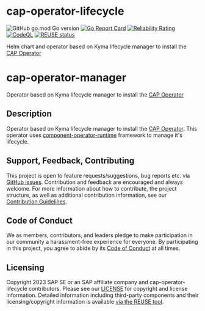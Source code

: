 # cap-operator-lifecycle
![GitHub go.mod Go version](https://img.shields.io/github/go-mod/go-version/SAP/cap-operator-lifecycle)
[![Go Report Card](https://goreportcard.com/badge/github.com/sap/cap-operator-lifecycle)](https://goreportcard.com/report/github.com/sap/cap-operator-lifecycle)
[![Reliability Rating](https://sonarcloud.io/api/project_badges/measure?project=SAP_cap-operator-lifecycle&metric=reliability_rating)](https://sonarcloud.io/summary/new_code?id=SAP_cap-operator-lifecycle)
[![CodeQL](https://github.com/SAP/cap-operator-lifecycle/actions/workflows/github-code-scanning/codeql/badge.svg)](https://github.com/SAP/cap-operator-lifecycle/actions/workflows/github-code-scanning/codeql)
[![REUSE status](https://api.reuse.software/badge/github.com/SAP/cap-operator-lifecycle)](https://api.reuse.software/info/github.com/SAP/cap-operator-lifecycle)

Helm chart and operator based on Kyma lifecycle manager to install the [CAP Operator](https://sap.github.io/cap-operator/)

# cap-operator-manager
Operator based on Kyma lifecycle manager to install the [CAP Operator](https://sap.github.io/cap-operator/)

## Description
Operator based on Kyma lifecycle manager to install the [CAP Operator](https://sap.github.io/cap-operator/). This operator uses [component-operator-runtime](https://sap.github.io/component-operator-runtime/) framework to manage it's lifecycle.

## Support, Feedback, Contributing

This project is open to feature requests/suggestions, bug reports etc. via [GitHub issues](https://github.com/SAP/cap-operator-lifecycle/issues). Contribution and feedback are encouraged and always welcome. For more information about how to contribute, the project structure, as well as additional contribution information, see our [Contribution Guidelines](CONTRIBUTING.md).

## Code of Conduct

We as members, contributors, and leaders pledge to make participation in our community a harassment-free experience for everyone. By participating in this project, you agree to abide by its [Code of Conduct](https://github.com/SAP/.github/blob/main/CODE_OF_CONDUCT.md) at all times.

## Licensing

Copyright 2023 SAP SE or an SAP affiliate company and cap-operator-lifecycle contributors. Please see our [LICENSE](LICENSE) for copyright and license information. Detailed information including third-party components and their licensing/copyright information is available [via the REUSE tool](https://api.reuse.software/info/github.com/SAP/cap-operator-lifecycle).

